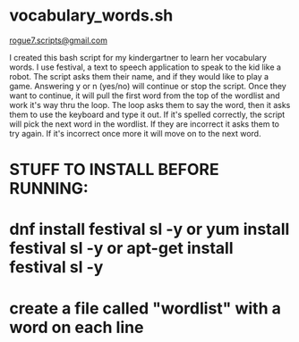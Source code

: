 # vocabulary_words.sh

rogue7.scripts@gmail.com

I created this bash script for my kindergartner to learn her vocabulary words.
I use festival, a text to speech application to speak to the kid like a robot.
The script asks them their name, and if they would like to play a game. Answering y or n (yes/no) will continue or stop the script.
Once they want to continue, it will pull the first word from the top of the wordlist and work it's way thru the loop. The loop asks them to say the word, then it asks them to use the keyboard and type it out.
If it's spelled correctly, the script will pick the next word in the wordlist. If they are incorrect it asks them to try again. If it's incorrect once more it will move on to the next word.

# STUFF TO INSTALL BEFORE RUNNING:
# dnf install festival sl -y or yum install festival sl -y or apt-get install festival sl -y
# create a file called "wordlist" with a word on each line
